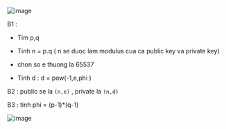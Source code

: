 ![image](https://github.com/user-attachments/assets/91572418-6a5d-41ed-ae14-7582a823caa7)

B1 : 

- Tim p,q

- Tinh n = p.q ( n se duoc lam modulus cua ca public key va private key)

- chon so e thuong la 65537

- Tinh d : d = pow(-1,e,phi )

B2 : public se la `(n,e)`    , private la `(n,d)`

B3 : tinh phi = (p-1)*(q-1)

![image](https://github.com/user-attachments/assets/850eb39a-7a04-4ef9-8d7c-c9450fa35654)

